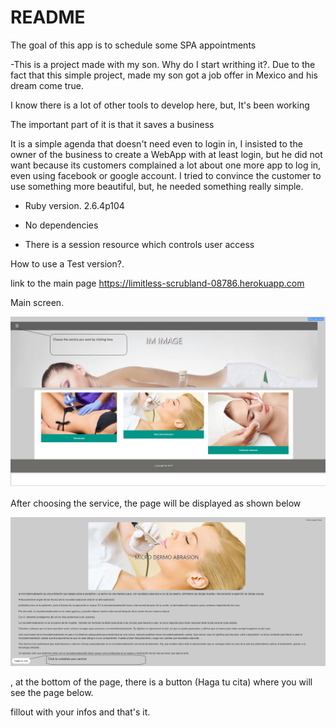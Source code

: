 # README

The goal of this app is to schedule some SPA appointments


  -This is a project made with my son. Why do I start writhing it?. Due to the fact that this simple project, made my son got a job offer    in Mexico and his dream come true.

   I know there is a lot of other tools to develop here, but, It's been working

   The important part of it is that it saves a business

   It is a simple agenda that doesn't need even to login in, I insisted to the owner of the business to create a WebApp with at least        login, but he did not want because its customers complained a lot about one more app to log in, even using facebook or google account.
   I tried to convince the customer to use something more beautiful, but, he needed something really simple.


* Ruby version. 2.6.4p104

* No dependencies

* There is a session resource which controls user access

How to use a Test version?. 

link to the main page 
https://limitless-scrubland-08786.herokuapp.com

Main screen.

<img src="Main.PNG" alt="First page"/>

After choosing the service, the page will be displayed as shown below

<img src="ServiceExplanation.PNG" alt="Service Explanation"/>



, at the bottom of the page, there is a button (Haga tu cita) where you will see the page below.




fillout with your  infos and that's it.






